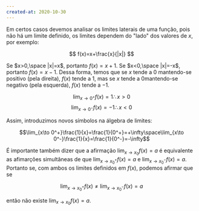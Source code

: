 ```yaml
---
created-at: 2020-10-30
---
```

Em certos casos devemos analisar os limites laterais de uma função, pois não há um limite definido, os limites dependem do "lado" dos valores de $x$, por exemplo:

$$
f(x)=x+\frac{x}{|x|}
$$

Se $x>0,\space |x|=x$, portanto $f(x)=x+1$. Se $x<0,\space |x|=-x$, portanto $f(x)=x-1$. Dessa forma, temos que se $x$ tende a $0$ mantendo-se positivo (pela direita), $f(x)$ tende a $1$, mas se $x$ tende a $0$mantendo-se negativo (pela esquerda), $f(x)$ tende a $-1$.

$$
\lim_{x\to 0^+}f(x)=1\therefore x>0
$$
$$
\lim_{x\to 0^-}f(x)=-1\therefore x<0
$$

Assim, introduzimos novos símbolos na álgebra de limites:

$$\lim_{x\to 0^+}\frac{1}{x}=\frac{1}{0^+}=+\infty\space\lim_{x\to 0^-}\frac{1}{x}=\frac{1}{0^-}=-\infty$$

É importante também dizer que a afirmação $\lim_{x\to x_0}f(x)=a$ é equivalente as afimarções simultâneas de que $\lim_{x\to x_0^+}f(x)=a$ e $\lim_{x\to x_0^-}f(x)=a$.
Portanto se, com ambos os limites definidos em $f(x)$, podemos afirmar que se

$$\lim_{x\to x_0^+}f(x) \not= \lim_{x\to x_0^-}f(x)=a$$

então não existe $\lim_{x\to x_0}f(x)=a$.